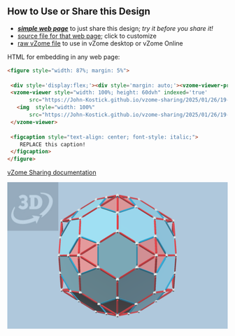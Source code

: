 
## How to Use or Share this Design

 - [***simple web page***](<https://John-Kostick.github.io/vzome-sharing/2025/01/26/19-34-50-C-80-revisited/>) to just share this design; *try it before you share it!*
 - [source file for that web page](<https://github.com/John-Kostick/vzome-sharing/edit/main/2025/01/26/19-34-50-C-80-revisited/index.md>); click to customize
 - [raw vZome file](<https://raw.githubusercontent.com/John-Kostick/vzome-sharing/main/2025/01/26/19-34-50-C-80-revisited/C-80-revisited.vZome>) to use in vZome desktop or vZome Online
 
 HTML for embedding in any web page:
 ```html
<figure style="width: 87%; margin: 5%">
  
  <div style='display:flex;'><div style='margin: auto;'><vzome-viewer-previous label='prev step'></vzome-viewer-previous><vzome-viewer-next label='next step'></vzome-viewer-next></div></div>
  <vzome-viewer style="width: 100%; height: 60dvh" indexed='true'
        src="https://John-Kostick.github.io/vzome-sharing/2025/01/26/19-34-50-C-80-revisited/C-80-revisited.vZome" >
    <img  style="width: 100%"
        src="https://John-Kostick.github.io/vzome-sharing/2025/01/26/19-34-50-C-80-revisited/C-80-revisited.png" >
  </vzome-viewer>

  <figcaption style="text-align: center; font-style: italic;">
     REPLACE this caption!
  </figcaption>
</figure>

 ```

[vZome Sharing documentation](https://vzome.github.io/vzome/sharing.html#how-it-works)

![Image](<C-80-revisited.png>)

